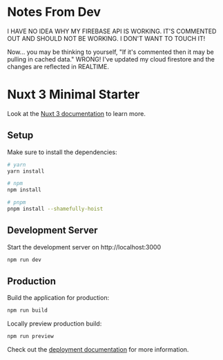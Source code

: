 # Notes From Dev

I HAVE NO IDEA WHY MY FIREBASE API IS WORKING. IT'S COMMENTED OUT AND SHOULD NOT BE WORKING. I DON'T WANT TO TOUCH IT!

Now... you may be thinking to yourself, "If it's commented then it may be pulling in cached data." WRONG! I've updated my cloud firestore and the changes are reflected in REALTIME.

# Nuxt 3 Minimal Starter

Look at the [Nuxt 3 documentation](https://nuxt.com/docs/getting-started/introduction) to learn more.

## Setup

Make sure to install the dependencies:

```bash
# yarn
yarn install

# npm
npm install

# pnpm
pnpm install --shamefully-hoist
```

## Development Server

Start the development server on http://localhost:3000

```bash
npm run dev
```

## Production

Build the application for production:

```bash
npm run build
```

Locally preview production build:

```bash
npm run preview
```

Check out the [deployment documentation](https://nuxt.com/docs/getting-started/deployment) for more information.
